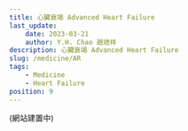 ```yaml
---
title: 心臟衰竭 Advanced Heart Failure
last_update: 
    date: 2023-03-21
    author: Y.H. Chao 趙玴祥
description: 心臟衰竭 Advanced Heart Failure
slug: /medicine/AR
tags:
    - Medicine
    - Heart Failure
position: 9
---
```

(網站建置中)
